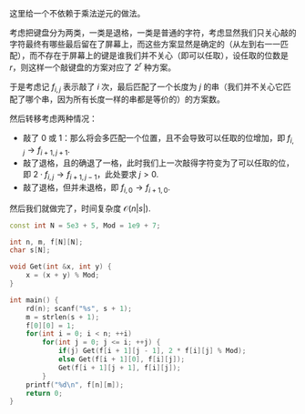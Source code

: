 这里给一个不依赖于乘法逆元的做法。

考虑把键盘分为两类，一类是退格，一类是普通的字符，考虑显然我们只关心敲的字符最终有哪些最后留在了屏幕上，而这些方案显然是确定的（从左到右一一匹配），而不存在于屏幕上的键是谁我们并不关心（即可以任取），设任取的位数是 $r$，则这样一个敲键盘的方案对应了 $2^r$ 种方案。

于是考虑记 $f_{i,j}$ 表示敲了 $i$ 次，最后匹配了一个长度为 $j$ 的串（我们并不关心它匹配了哪个串，因为所有长度一样的串都是等价的）的方案数。

然后转移考虑两种情况：

- 敲了 $0$ 或 $1$：那么将会多匹配一个位置，且不会导致可以任取的位增加，即 $f_{i,j}\to f_{i+1,j+1}$.
- 敲了退格，且的确退了一格，此时我们上一次敲得字符变为了可以任取的位，即 $2\cdot f_{i,j}\to f_{i+1,j-1}$，此处要求 $j > 0$.
- 敲了退格，但并未退格，即 $f_{i,0}\to f_{i+1,0}$.

然后我们就做完了，时间复杂度 $\mathcal O(n|s|)$.

```cpp
const int N = 5e3 + 5, Mod = 1e9 + 7;

int n, m, f[N][N];
char s[N];

void Get(int &x, int y) {
	x = (x + y) % Mod;
}

int main() {
	rd(n); scanf("%s", s + 1);
	m = strlen(s + 1);
	f[0][0] = 1;
	for(int i = 0; i < n; ++i)
		for(int j = 0; j <= i; ++j) {
			if(j) Get(f[i + 1][j - 1], 2 * f[i][j] % Mod);
			else Get(f[i + 1][0], f[i][j]);
			Get(f[i + 1][j + 1], f[i][j]);
		}
	printf("%d\n", f[n][m]);
	return 0;
}
```